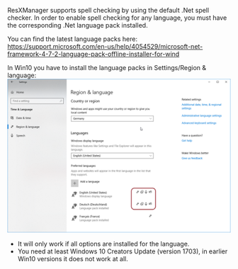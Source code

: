 ResXManager supports spell checking by using the default .Net spell checker.
In order to enable spell checking for any language, you must have the corresponding .Net language pack installed.

You can find the latest language packs here:
https://support.microsoft.com/en-us/help/4054529/microsoft-net-framework-4-7-2-language-pack-offline-installer-for-wind

In Win10 you have to install the language packs in Settings/Region & language:
![S](SpellChecker_LanguageSettings.png)

- It will only work if all options are installed for the language.
- You need at least Windows 10 Creators Update (version 1703), in earlier Win10 versions it does not work at all.
